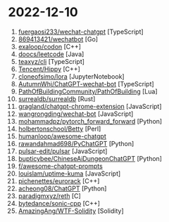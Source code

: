 # 2022-12-10

1. [fuergaosi233/wechat-chatgpt](https://github.com/fuergaosi233/wechat-chatgpt "Use ChatGPT On Wechat via wechaty") [TypeScript]
2. [869413421/wechatbot](https://github.com/869413421/wechatbot "为个人微信接入ChatGPT") [Go]
3. [exaloop/codon](https://github.com/exaloop/codon "A high-performance, zero-overhead, extensible Python compiler using LLVM") [C++]
4. [doocs/leetcode](https://github.com/doocs/leetcode "😏 LeetCode solutions in any programming language | 多种编程语言实现 LeetCode、《剑指 Offer（第 2 版）》、《程序员面试金典（第 6 版）》题解") [Java]
5. [teaxyz/cli](https://github.com/teaxyz/cli "the unified package manager (brew2)") [TypeScript]
6. [Tencent/Hippy](https://github.com/Tencent/Hippy "Hippy is designed to easily build cross-platform dynamic apps. 👏") [C++]
7. [cloneofsimo/lora](https://github.com/cloneofsimo/lora "Using Low-rank adaptation to quickly fine-tune diffusion models.") [JupyterNotebook]
8. [AutumnWhj/ChatGPT-wechat-bot](https://github.com/AutumnWhj/ChatGPT-wechat-bot "ChatGPT for wechat") [TypeScript]
9. [PathOfBuildingCommunity/PathOfBuilding](https://github.com/PathOfBuildingCommunity/PathOfBuilding "Offline build planner for Path of Exile.") [Lua]
10. [surrealdb/surrealdb](https://github.com/surrealdb/surrealdb "A scalable, distributed, collaborative, document-graph database, for the realtime web") [Rust]
11. [gragland/chatgpt-chrome-extension](https://github.com/gragland/chatgpt-chrome-extension "A ChatGPT Chrome extension. Integrates ChatGPT into every text box on the internet.") [JavaScript]
12. [wangrongding/wechat-bot](https://github.com/wangrongding/wechat-bot "🤖一个基于OpenAi ChatGPT + WeChaty 实现的微信机器人 可以用来帮助你自动回复微信消息，或者管理微信群/好友.") [JavaScript]
13. [mohammadpz/pytorch_forward_forward](https://github.com/mohammadpz/pytorch_forward_forward "Implementation of Hinton's forward-forward (FF) algorithm - an alternative to back-propagation") [Python]
14. [holbertonschool/Betty](https://github.com/holbertonschool/Betty "Holberton-style C code checker written in Perl") [Perl]
15. [humanloop/awesome-chatgpt](https://github.com/humanloop/awesome-chatgpt "Curated list of awesome tools, demos, docs for ChatGPT and GPT-3") 
16. [rawandahmad698/PyChatGPT](https://github.com/rawandahmad698/PyChatGPT "⚡️ Python client for the unofficial ChatGPT API with auto token regeneration, conversation tracking, proxy support and more.") [Python]
17. [pulsar-edit/pulsar](https://github.com/pulsar-edit/pulsar "A Community-led Hyper-Hackable Text Editor") [JavaScript]
18. [bupticybee/ChineseAiDungeonChatGPT](https://github.com/bupticybee/ChineseAiDungeonChatGPT "中文版的ai地牢，直接使用的openai的ChatGPT api作为讲故事的模型。") [Python]
19. [f/awesome-chatgpt-prompts](https://github.com/f/awesome-chatgpt-prompts "This repo includes ChatGPT promt curation to use ChatGPT better.") 
20. [louislam/uptime-kuma](https://github.com/louislam/uptime-kuma "A fancy self-hosted monitoring tool") [JavaScript]
21. [pichenettes/eurorack](https://github.com/pichenettes/eurorack "Eurorack modules") [C++]
22. [acheong08/ChatGPT](https://github.com/acheong08/ChatGPT "Lightweight package for interacting with ChatGPT's API by OpenAI. Uses reverse engineered official API.") [Python]
23. [paradigmxyz/reth](https://github.com/paradigmxyz/reth "Modular, contributor-friendly and blazing-fast implementation of the Ethereum protocol, in Rust") [C]
24. [bytedance/sonic-cpp](https://github.com/bytedance/sonic-cpp "A fast JSON serializing & deserializing library, accelerated by SIMD.") [C++]
25. [AmazingAng/WTF-Solidity](https://github.com/AmazingAng/WTF-Solidity "我最近在重新学solidity，巩固一下细节，也写一个“WTF Solidity极简入门”，供小白们使用，每周更新1-3讲。官网: https://wtf.academy") [Solidity]
